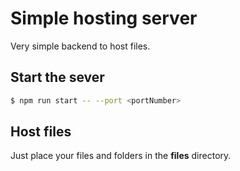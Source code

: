 # Simple hosting server

Very simple backend to host files.

## Start the sever

```sh
$ npm run start -- --port <portNumber>
```

## Host files

Just place your files and folders in the **files** directory.
